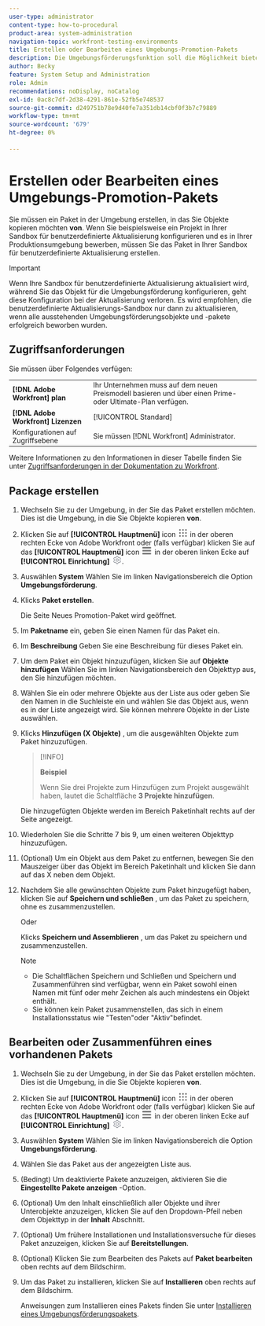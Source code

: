 ```yaml
---
user-type: administrator
content-type: how-to-procedural
product-area: system-administration
navigation-topic: workfront-testing-environments
title: Erstellen oder Bearbeiten eines Umgebungs-Promotion-Pakets
description: Die Umgebungsförderungsfunktion soll die Möglichkeit bieten, konfigurationsbezogene Objekte von einer Umgebung in eine andere zu verschieben. Erfahren Sie, wie Sie ein Umgebungsförderungspaket erstellen, das Sie dann in einer anderen Umgebung installieren können.
author: Becky
feature: System Setup and Administration
role: Admin
recommendations: noDisplay, noCatalog
exl-id: 0ac8c7df-2d38-4291-861e-52fb5e748537
source-git-commit: d249751b78e9d40fe7a351db14cbf0f3b7c79889
workflow-type: tm+mt
source-wordcount: '679'
ht-degree: 0%

---
```


# Erstellen oder Bearbeiten eines Umgebungs-Promotion-Pakets

Sie müssen ein Paket in der Umgebung erstellen, in das Sie Objekte kopieren möchten **von**. Wenn Sie beispielsweise ein Projekt in Ihrer Sandbox für benutzerdefinierte Aktualisierung konfigurieren und es in Ihrer Produktionsumgebung bewerben, müssen Sie das Paket in Ihrer Sandbox für benutzerdefinierte Aktualisierung erstellen.

>[!IMPORTANT]
>
>Wenn Ihre Sandbox für benutzerdefinierte Aktualisierung aktualisiert wird, während Sie das Objekt für die Umgebungsförderung konfigurieren, geht diese Konfiguration bei der Aktualisierung verloren. Es wird empfohlen, die benutzerdefinierte Aktualisierungs-Sandbox nur dann zu aktualisieren, wenn alle ausstehenden Umgebungsförderungsobjekte und -pakete erfolgreich beworben wurden.

## Zugriffsanforderungen

Sie müssen über Folgendes verfügen:

<table>
  <tr>
   <td><strong>[!DNL Adobe Workfront] plan</strong>
   </td>
   <td> Ihr Unternehmen muss auf dem neuen Preismodell basieren und über einen Prime- oder Ultimate-Plan verfügen.
   </td>
  </tr>
  <tr>
   <td><strong>[!DNL Adobe Workfront] Lizenzen</strong>
   </td>
   <td> [!UICONTROL Standard]
   </td>
  </tr>
   <tr>
   <td>Konfigurationen auf Zugriffsebene
   </td>
   <td>Sie müssen [!DNL Workfront] Administrator.
   </td>
  </tr>
</table>

Weitere Informationen zu den Informationen in dieser Tabelle finden Sie unter [Zugriffsanforderungen in der Dokumentation zu Workfront](/help/quicksilver/administration-and-setup/add-users/access-levels-and-object-permissions/access-level-requirements-in-documentation.md).

## Package erstellen

1. Wechseln Sie zu der Umgebung, in der Sie das Paket erstellen möchten. Dies ist die Umgebung, in die Sie Objekte kopieren **von**.
1. Klicken Sie auf **[!UICONTROL Hauptmenü]** icon ![Hauptmenü](/help/_includes/assets/main-menu-icon.png) in der oberen rechten Ecke von Adobe Workfront oder (falls verfügbar) klicken Sie auf das **[!UICONTROL Hauptmenü]** icon ![Hauptmenü](/help/_includes/assets/main-menu-icon-left-nav.png) in der oberen linken Ecke auf **[!UICONTROL Einrichtung]** ![Einrichtungssymbol](/help/_includes/assets/gear-icon-setup.png).
1. Auswählen **System** Wählen Sie im linken Navigationsbereich die Option **Umgebungsförderung**.
1. Klicks **Paket erstellen**.

   Die Seite Neues Promotion-Paket wird geöffnet.

1. Im **Paketname** ein, geben Sie einen Namen für das Paket ein.
1. Im **Beschreibung** Geben Sie eine Beschreibung für dieses Paket ein.
1. Um dem Paket ein Objekt hinzuzufügen, klicken Sie auf **Objekte hinzufügen** Wählen Sie im linken Navigationsbereich den Objekttyp aus, den Sie hinzufügen möchten.
1. Wählen Sie ein oder mehrere Objekte aus der Liste aus oder geben Sie den Namen in die Suchleiste ein und wählen Sie das Objekt aus, wenn es in der Liste angezeigt wird. Sie können mehrere Objekte in der Liste auswählen.
1. Klicks **Hinzufügen (X Objekte)** , um die ausgewählten Objekte zum Paket hinzuzufügen.

   >[!INFO]
   >
   >**Beispiel**
   >
   >Wenn Sie drei Projekte zum Hinzufügen zum Projekt ausgewählt haben, lautet die Schaltfläche **3 Projekte hinzufügen**.

   Die hinzugefügten Objekte werden im Bereich Paketinhalt rechts auf der Seite angezeigt.

1. Wiederholen Sie die Schritte 7 bis 9, um einen weiteren Objekttyp hinzuzufügen.
1. (Optional) Um ein Objekt aus dem Paket zu entfernen, bewegen Sie den Mauszeiger über das Objekt im Bereich Paketinhalt und klicken Sie dann auf das X neben dem Objekt.
1. Nachdem Sie alle gewünschten Objekte zum Paket hinzugefügt haben, klicken Sie auf **Speichern und schließen** , um das Paket zu speichern, ohne es zusammenzustellen.

   Oder

   Klicks **Speichern und Assemblieren** , um das Paket zu speichern und zusammenzustellen.

   >[!NOTE]
   >
   >* Die Schaltflächen Speichern und Schließen und Speichern und Zusammenführen sind verfügbar, wenn ein Paket sowohl einen Namen mit fünf oder mehr Zeichen als auch mindestens ein Objekt enthält.
   >* Sie können kein Paket zusammenstellen, das sich in einem Installationsstatus wie &quot;Testen&quot;oder &quot;Aktiv&quot;befindet.

## Bearbeiten oder Zusammenführen eines vorhandenen Pakets

1. Wechseln Sie zu der Umgebung, in der Sie das Paket erstellen möchten. Dies ist die Umgebung, in die Sie Objekte kopieren **von**.
1. Klicken Sie auf **[!UICONTROL Hauptmenü]** icon ![Hauptmenü](/help/_includes/assets/main-menu-icon.png) in der oberen rechten Ecke von Adobe Workfront oder (falls verfügbar) klicken Sie auf das **[!UICONTROL Hauptmenü]** icon ![Hauptmenü](/help/_includes/assets/main-menu-icon-left-nav.png) in der oberen linken Ecke auf **[!UICONTROL Einrichtung]** ![Einrichtungssymbol](/help/_includes/assets/gear-icon-setup.png).
1. Auswählen **System** Wählen Sie im linken Navigationsbereich die Option **Umgebungsförderung**.
1. Wählen Sie das Paket aus der angezeigten Liste aus.
1. (Bedingt) Um deaktivierte Pakete anzuzeigen, aktivieren Sie die **Eingestellte Pakete anzeigen** -Option.
1. (Optional) Um den Inhalt einschließlich aller Objekte und ihrer Unterobjekte anzuzeigen, klicken Sie auf den Dropdown-Pfeil neben dem Objekttyp in der **Inhalt** Abschnitt.
1. (Optional) Um frühere Installationen und Installationsversuche für dieses Paket anzuzeigen, klicken Sie auf **Bereitstellungen**.
1. (Optional) Klicken Sie zum Bearbeiten des Pakets auf **Paket bearbeiten** oben rechts auf dem Bildschirm.
1. Um das Paket zu installieren, klicken Sie auf **Installieren** oben rechts auf dem Bildschirm.

   Anweisungen zum Installieren eines Pakets finden Sie unter [Installieren eines Umgebungsförderungspakets](/help/quicksilver/administration-and-setup/set-up-workfront/workfront-testing-environments/environment-promotion-install-package.md).
